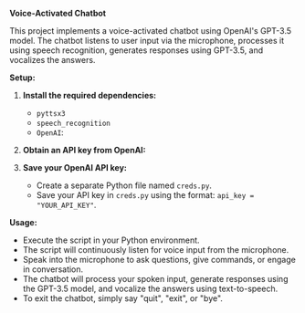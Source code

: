 **Voice-Activated Chatbot**

This project implements a voice-activated chatbot using OpenAI's GPT-3.5 model. The chatbot listens to user input via the microphone, processes it using speech recognition, generates responses using GPT-3.5, and vocalizes the answers.

**Setup:**

1. **Install the required dependencies:**
   - `pyttsx3`
   - `speech_recognition`
   - `OpenAI`:

2. **Obtain an API key from OpenAI:**
  

3. **Save your OpenAI API key:**
   - Create a separate Python file named `creds.py`.
   - Save your API key in `creds.py` using the format: `api_key = "YOUR_API_KEY"`.

**Usage:**

- Execute the script in your Python environment.
- The script will continuously listen for voice input from the microphone.
- Speak into the microphone to ask questions, give commands, or engage in conversation.
- The chatbot will process your spoken input, generate responses using the GPT-3.5 model, and vocalize the answers using text-to-speech.
- To exit the chatbot, simply say "quit", "exit", or "bye".
